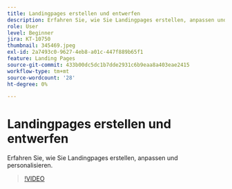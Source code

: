 ```yaml
---
title: Landingpages erstellen und entwerfen
description: Erfahren Sie, wie Sie Landingpages erstellen, anpassen und personalisieren.
role: User
level: Beginner
jira: KT-10750
thumbnail: 345469.jpeg
exl-id: 2a7493c0-9627-4eb8-a01c-447f889b65f1
feature: Landing Pages
source-git-commit: 433b00dc5dc1b7dde2931c6b9eaa8a403eae2415
workflow-type: tm+mt
source-wordcount: '28'
ht-degree: 0%

---
```


# Landingpages erstellen und entwerfen

Erfahren Sie, wie Sie Landingpages erstellen, anpassen und personalisieren.

>[!VIDEO](https://video.tv.adobe.com/v/345469/?quality=12&learn=on)
